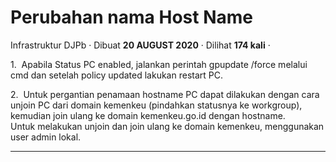 Perubahan nama Host Name
========================

Infrastruktur DJPb · Dibuat **20 AUGUST 2020** · Dilihat **174 kali** ·

1.  Apabila Status PC enabled, jalankan perintah gpupdate /force melalui cmd dan setelah policy updated lakukan restart PC.

2.  Untuk pergantian penamaan hostname PC dapat dilakukan dengan cara unjoin PC dari domain kemenkeu (pindahkan statusnya ke workgroup), kemudian join ulang ke domain kemenkeu.go.id dengan hostname.  
Untuk melakukan unjoin dan join ulang ke domain kemenkeu, menggunakan user admin lokal.

  
  
  

* * *
